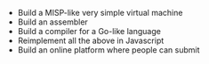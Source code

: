 - Build a MISP-like very simple virtual machine
- Build an assembler
- Build a compiler for a Go-like language
- Reimplement all the above in Javascript
- Build an online platform where people can submit 
